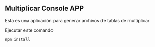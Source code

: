 ## Multiplicar Console APP

Esta es una aplicación para generar archivos de tablas de multiplicar

Ejecutar este comando

```
npm install
```
